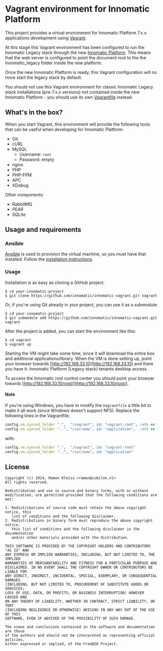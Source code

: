# Vagrant environment for Innomatic Platform

This project provides a virtual environment for Innomatic Platform 7.x.x applications development using
[Vagrant](https://vagrantup.com).

At this stage this Vagrant environment has been configured to run the Innomatic Legacy stack through the new [Innomatic Platform](https://github.com/innomatic/innomatic-platform). This means that the web server is configured to point the document root to the the innomatic_legacy folder inside the new platform.

Once the new Innomatic Platform is ready, this Vagrant configuration will no more start the legacy stack by default.

You should not use this Vagrant environment for classic Innomatic Legacy stack installations (pre-7.x.x versions) not contained inside the new Innomatic Platform - you should use its own [Vagrantfile](https://github.com/innomatic/innomatic-legacy/blob/develop/Vagrantfile) instead.

## What's in the box?

When you start Vagrant, this environment will provide the following tools
that can be useful when developing for Innomatic Platform:

- Git
- cURL
- MySQL
  * Username: `root`
  * Password: empty
- nginx
- PHP
- PHP-FPM
- APC
- XDebug

Other components:
- RabbitMQ
- PEAR
- SQLite

## Usage and requirements

### Ansible

[Ansible](http://ansible.com) is used to provision the virtual machine, so you
must have that installed. Follow the
[installation instructions](http://docs.ansible.com/intro_installation.html#installation).

### Usage

Installation is as easy as cloning a GitHub project:

```
$ cd your-innomatic-project
$ git clone https://github.com/innomatic/innomatic-vagrant.git vagrant
```

Or, if you're using Git already in your project, you can use it as a submodule:

```
$ cd your-innomatic-project
$ git submodule add https://github.com/innomatic/innomatic-vagrant.git vagrant
```

After the project is added, you can start the environment like this:

```
$ cd vagrant
$ vagrant up
```

Starting the VM might take some time, since it will download the entire box
and additional applications/library. When the VM is done setting up, point
your browser towards [http://192.168.33.10](http://192.168.33.10) and there you
have it: Innomatic Platform (Legacy stack) tenants desktop access.

To access the Innomatic root control center you should point your browser towards [http://192.168.33.10/root/](http://192.168.33.10/root/).

#### Note

If you're using Windows, you have to modify the `Vagrantfile` a little bit to
make it all work (since Windows doesn't support NFS). Replace the following
lines in the Vagrantfile:

```ruby
config.vm.synced_folder ".",  "/vagrant", id: "vagrant-root", :nfs => true
config.vm.synced_folder "..", "/var/www", id: "application",  :nfs => true
```

with:

```ruby
config.vm.synced_folder ".",  "/vagrant", id: "vagrant-root"
config.vm.synced_folder "..", "/var/www", id: "application"
```

## License

```
Copyright (c) 2014, Ramon Kleiss <ramon@cubilon.nl>
All rights reserved.

Redistribution and use in source and binary forms, with or without
modification, are permitted provided that the following conditions are met:

1. Redistributions of source code must retain the above copyright notice, this
   list of conditions and the following disclaimer.
2. Redistributions in binary form must reproduce the above copyright notice,
   this list of conditions and the following disclaimer in the documentation
   and/or other materials provided with the distribution.

THIS SOFTWARE IS PROVIDED BY THE COPYRIGHT HOLDERS AND CONTRIBUTORS "AS IS" AND
ANY EXPRESS OR IMPLIED WARRANTIES, INCLUDING, BUT NOT LIMITED TO, THE IMPLIED
WARRANTIES OF MERCHANTABILITY AND FITNESS FOR A PARTICULAR PURPOSE ARE
DISCLAIMED. IN NO EVENT SHALL THE COPYRIGHT OWNER OR CONTRIBUTORS BE LIABLE FOR
ANY DIRECT, INDIRECT, INCIDENTAL, SPECIAL, EXEMPLARY, OR CONSEQUENTIAL DAMAGES
(INCLUDING, BUT NOT LIMITED TO, PROCUREMENT OF SUBSTITUTE GOODS OR SERVICES;
LOSS OF USE, DATA, OR PROFITS; OR BUSINESS INTERRUPTION) HOWEVER CAUSED AND
ON ANY THEORY OF LIABILITY, WHETHER IN CONTRACT, STRICT LIABILITY, OR TORT
(INCLUDING NEGLIGENCE OR OTHERWISE) ARISING IN ANY WAY OUT OF THE USE OF THIS
SOFTWARE, EVEN IF ADVISED OF THE POSSIBILITY OF SUCH DAMAGE.

The views and conclusions contained in the software and documentation are those
of the authors and should not be interpreted as representing official policies,
either expressed or implied, of the FreeBSD Project.
```
